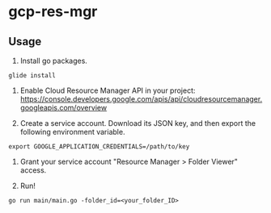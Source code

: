 # gcp-res-mgr

## Usage

1. Install go packages.
```
glide install
```

1. Enable Cloud Resource Manager API in your project: https://console.developers.google.com/apis/api/cloudresourcemanager.googleapis.com/overview

1. Create a service account. Download its JSON key, and then export the following environment variable.
```
export GOOGLE_APPLICATION_CREDENTIALS=/path/to/key
```

1. Grant your service account "Resource Manager > Folder Viewer" access.

1. Run!
```
go run main/main.go -folder_id=<your_folder_ID>
```
